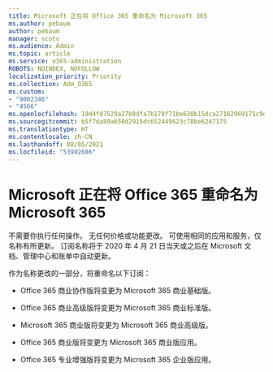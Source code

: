 ```yaml
---
title: Microsoft 正在将 Office 365 重命名为 Microsoft 365
ms.author: pebaum
author: pebaum
manager: scotv
ms.audience: Admin
ms.topic: article
ms.service: o365-administration
ROBOTS: NOINDEX, NOFOLLOW
localization_priority: Priority
ms.collection: Adm_O365
ms.custom:
- "9002346"
- "4566"
ms.openlocfilehash: 19d4fd7529a27b8dfa7b178f71be630b15dca27162969171c9d0f3bbf820d983
ms.sourcegitcommit: b5f7da89a650d2915dc652449623c78be6247175
ms.translationtype: HT
ms.contentlocale: zh-CN
ms.lasthandoff: 08/05/2021
ms.locfileid: "53992686"
---
```

# <a name="microsoft-is-renaming-office-365-to-microsoft-365"></a>Microsoft 正在将 Office 365 重命名为 Microsoft 365

不需要你执行任何操作。 无任何价格或功能更改。 可使用相同的应用和服务，仅名称有所更新。 订阅名称将于 2020 年 4 月 21 日当天或之后在 Microsoft 文档、管理中心和账单中自动更新。

作为名称更改的一部分，将重命名以下订阅：

- Office 365 商业协作版将变更为 Microsoft 365 商业基础版。

- Office 365 商业高级版将变更为 Microsoft 365 商业标准版。

- Microsoft 365 商业版将变更为 Microsoft 365 商业高级版。

- Office 365 商业版将变更为 Microsoft 365 商业版应用。

- Office 365 专业增强版将变更为 Microsoft 365 企业版应用。
